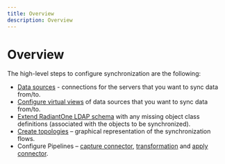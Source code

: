 ```yaml
---
title: Overview
description: Overview
---
```


# Overview

The high-level steps to configure synchronization are the following:

- [Data sources](data-sources.md) - connections for the servers that you want to sync data from/to.
- [Configure virtual views](synchronization-topologies.md#mount-virtual-views-of-objects) of data sources that you want to sync data from/to.
- [Extend RadiantOne LDAP schema](synchronization-topologies.md#extend-radiantone-ldap-schema) with any missing object class definitions (associated with the objects to be synchronized).
- [Create topologies](synchronization-topologies.md#create-topologies) – graphical representation of the synchronization flows.
- Configure Pipelines – [capture connector](capture-connector/capture-connector-configuration.md), [transformation](transformation/transformation-configuration.md) and [apply connector](rules/overview.md).
